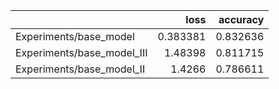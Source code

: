 |                            |     loss |   accuracy |
|:---------------------------|---------:|-----------:|
| Experiments/base_model     | 0.383381 |   0.832636 |
| Experiments/base_model_III | 1.48398  |   0.811715 |
| Experiments/base_model_II  | 1.4266   |   0.786611 |